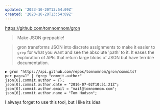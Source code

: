 ```yaml
---
updated: '2023-10-20T13:54:09Z'
created: '2023-10-20T13:54:09Z'
---
```

https://github.com/tomnomnom/gron

> Make JSON greppable!

> gron transforms JSON into discrete assignments to make it easier to `grep` for what you want and see the absolute 'path' to it. It eases the exploration of APIs that return large blobs of JSON but have terrible documentation.

```
▶ gron "https://api.github.com/repos/tomnomnom/gron/commits?per_page=1" | fgrep "commit.author"
json[0].commit.author = {};
json[0].commit.author.date = "2016-07-02T10:51:21Z";
json[0].commit.author.email = "mail@tomnomnom.com";
json[0].commit.author.name = "Tom Hudson";
```

I always forget to use this tool, but I like its idea